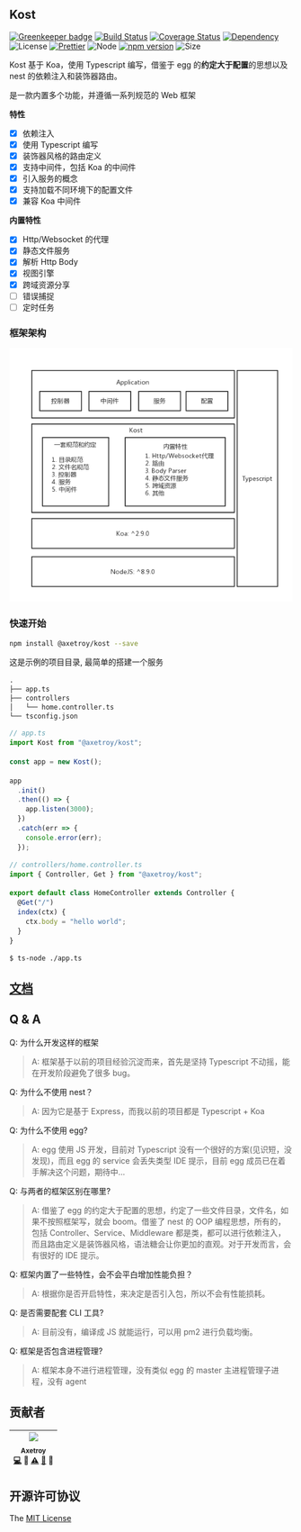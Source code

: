 ## Kost

[![Greenkeeper badge](https://badges.greenkeeper.io/axetroy/kost.svg)](https://greenkeeper.io/)
[![Build Status](https://travis-ci.org/axetroy/kost.svg?branch=master)](https://travis-ci.org/axetroy/kost)
[![Coverage Status](https://coveralls.io/repos/github/axetroy/kost/badge.svg?branch=master)](https://coveralls.io/github/axetroy/kost?branch=master)
[![Dependency](https://david-dm.org/axetroy/kost.svg)](https://david-dm.org/axetroy/kost)
![License](https://img.shields.io/badge/license-MIT-green.svg)
[![Prettier](https://img.shields.io/badge/Code%20Style-Prettier-green.svg)](https://github.com/prettier/prettier)
![Node](https://img.shields.io/badge/node-%3E=8.9-blue.svg?style=flat-square)
[![npm version](https://badge.fury.io/js/%40axetroy%2Fkost.svg)](https://badge.fury.io/js/%40axetroy%2Fkost)
![Size](https://github-size-badge.herokuapp.com/axetroy/kost.svg)

Kost 基于 Koa，使用 Typescript 编写，借鉴于 egg 的**约定大于配置**的思想以及 nest 的依赖注入和装饰器路由。

是一款内置多个功能，并遵循一系列规范的 Web 框架

**特性**

* [x] 依赖注入
* [x] 使用 Typescript 编写
* [x] 装饰器风格的路由定义
* [x] 支持中间件，包括 Koa 的中间件
* [x] 引入服务的概念
* [x] 支持加载不同环境下的配置文件
* [x] 兼容 Koa 中间件

**内置特性**

* [x] Http/Websocket 的代理
* [x] 静态文件服务
* [x] 解析 Http Body
* [x] 视图引擎
* [x] 跨域资源分享
* [ ] 错误捕捉
* [ ] 定时任务

### 框架架构

![kost](https://raw.githubusercontent.com/axetroy/kost/master/kost.png)

### 快速开始

```bash
npm install @axetroy/kost --save
```

这是示例的项目目录, 最简单的搭建一个服务

```
.
├── app.ts
├── controllers
│   └── home.controller.ts
└── tsconfig.json
```

```typescript
// app.ts
import Kost from "@axetroy/kost";

const app = new Kost();

app
  .init()
  .then(() => {
    app.listen(3000);
  })
  .catch(err => {
    console.error(err);
  });
```

```typescript
// controllers/home.controller.ts
import { Controller, Get } from "@axetroy/kost";

export default class HomeController extends Controller {
  @Get("/")
  index(ctx) {
    ctx.body = "hello world";
  }
}
```

```bash
$ ts-node ./app.ts
```

## [文档](https://github.com/axetroy/kost/blob/master/doc/useage.md)

## Q & A

Q: 为什么开发这样的框架

> A: 框架基于以前的项目经验沉淀而来，首先是坚持 Typescript 不动摇，能在开发阶段避免了很多 bug。

Q: 为什么不使用 nest？

> A: 因为它是基于 Express，而我以前的项目都是 Typescript + Koa

Q: 为什么不使用 egg?

> A: egg 使用 JS 开发，目前对 Typescript 没有一个很好的方案(见识短，没发现)，而且 egg 的 service 会丢失类型 IDE 提示，目前 egg 成员已在着手解决这个问题，期待中...

Q: 与两者的框架区别在哪里?

> A: 借鉴了 egg 的约定大于配置的思想，约定了一些文件目录，文件名，如果不按照框架写，就会 boom。借鉴了 nest 的 OOP 编程思想，所有的，包括 Controller、Service、Middleware 都是类，都可以进行依赖注入，而且路由定义是装饰器风格，语法糖会让你更加的直观。对于开发而言，会有很好的 IDE 提示。

Q: 框架内置了一些特性，会不会平白增加性能负担？

> A: 根据你是否开启特性，来决定是否引入包，所以不会有性能损耗。

Q: 是否需要配套 CLI 工具?

> A: 目前没有，编译成 JS 就能运行，可以用 pm2 进行负载均衡。

Q: 框架是否包含进程管理?

> A: 框架本身不进行进程管理，没有类似 egg 的 master 主进程管理子进程，没有 agent

## 贡献者

<!-- ALL-CONTRIBUTORS-LIST:START - Do not remove or modify this section -->

| [<img src="https://avatars1.githubusercontent.com/u/9758711?v=3" width="100px;"/><br /><sub>Axetroy</sub>](http://axetroy.github.io)<br />[💻](https://github.com/axetroy/kost/commits?author=axetroy) 🔌 [⚠️](https://github.com/axetroy/kost/commits?author=axetroy) [🐛](https://github.com/axetroy/kost/issues?q=author%3Aaxetroy) 🎨 |
| :---------------------------------------------------------------------------------------------------------------------------------------------------------------------------------------------------------------------------------------------------------------------------------------------------------------------------------------: |


<!-- ALL-CONTRIBUTORS-LIST:END -->

## 开源许可协议

The [MIT License](https://github.com/axetroy/kost/blob/master/LICENSE)
